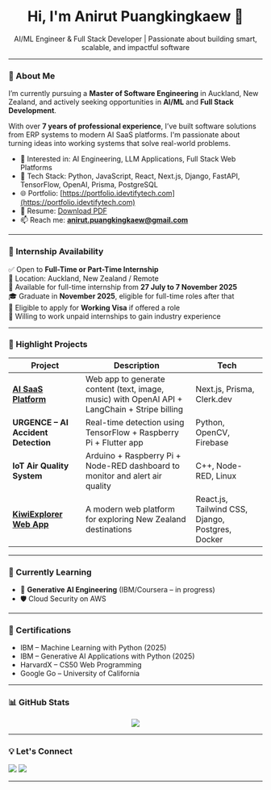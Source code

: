 <h1 align="center">Hi, I'm Anirut Puangkingkaew 👋</h1>
<p align="center">
  AI/ML Engineer & Full Stack Developer | Passionate about building smart, scalable, and impactful software
</p>

---

### 🌟 About Me

I’m currently pursuing a **Master of Software Engineering** in Auckland, New Zealand, and actively seeking opportunities in **AI/ML** and **Full Stack Development**.

With over **7 years of professional experience**, I’ve built software solutions from ERP systems to modern AI SaaS platforms. I'm passionate about turning ideas into working systems that solve real-world problems.

- 🎯 Interested in: AI Engineering, LLM Applications, Full Stack Web Platforms
- 🔧 Tech Stack: Python, JavaScript, React, Next.js, Django, FastAPI, TensorFlow, OpenAI, Prisma, PostgreSQL
- 🌐 Portfolio: [https://portfolio.idevtifytech.com](https://portfolio.idevtifytech.com)
- 📄 Resume: [Download PDF](https://portfolio.idevtifytech.com/Anirut_Puangkingkaew_CV_update.pdf)
- 📫 Reach me: **anirut.puangkingkaew@gmail.com**

---

### 📅 Internship Availability

✅ Open to **Full-Time or Part-Time Internship**  
📍 Location: Auckland, New Zealand / Remote  
📆 Available for full-time internship from **27 July to 7 November 2025**  
🎓 Graduate in **November 2025**, eligible for full-time roles after that  
🛂 Eligible to apply for **Working Visa** if offered a role  
🤝 Willing to work unpaid internships to gain industry experience

---

### 🚀 Highlight Projects

| Project | Description | Tech |
|--------|-------------|------|
| [**AI SaaS Platform**](https://portfolio.idevtifytech.com) | Web app to generate content (text, image, music) with OpenAI API + LangChain + Stripe billing | Next.js, Prisma, Clerk.dev |
| **URGENCE – AI Accident Detection** | Real-time detection using TensorFlow + Raspberry Pi + Flutter app | Python, OpenCV, Firebase |
| **IoT Air Quality System** | Arduino + Raspberry Pi + Node-RED dashboard to monitor and alert air quality | C++, Node-RED, Linux |
| [**KiwiExplorer Web App**](https://github.com/aoddy10/yoobee-mse800-kiwiexplorer) | A modern web platform for exploring New Zealand destinations | React.js, Tailwind CSS, Django, Postgres, Docker |


---

### 🧠 Currently Learning

- 🧪 **Generative AI Engineering** (IBM/Coursera – in progress)
- 🛡️ Cloud Security on AWS

---

### 📜 Certifications

- IBM – Machine Learning with Python (2025)
- IBM – Generative AI Applications with Python (2025)
- HarvardX – CS50 Web Programming
- Google Go – University of California

---

### 📊 GitHub Stats

<p align="center">
  <img src="https://github-readme-stats.vercel.app/api?username=aoddy10&show_icons=true&theme=default&hide=contribs&count_private=true" />
</p>

---

### 💡 Let's Connect

<a href="https://www.linkedin.com/in/anirutpuangkingkaew/"><img src="https://img.shields.io/badge/LinkedIn-Connect-blue?style=for-the-badge&logo=linkedin" /></a>
<a href="mailto:anirut.puangkingkaew@gmail.com"><img src="https://img.shields.io/badge/Email-Contact-red?style=for-the-badge&logo=gmail" /></a>

---
